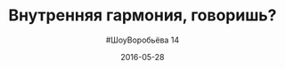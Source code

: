 ---
title: "Внутренняя гармония, говоришь?"
layout: show
video: "lBLw13JcLo0"
teaser: "Говорят, внутренняя гармония — это хорошо. А не мешает ли она развиваться?"
date: "2016-05-28"
episode: 14
subtitle: '#ШоуВоробьёва 14'
---